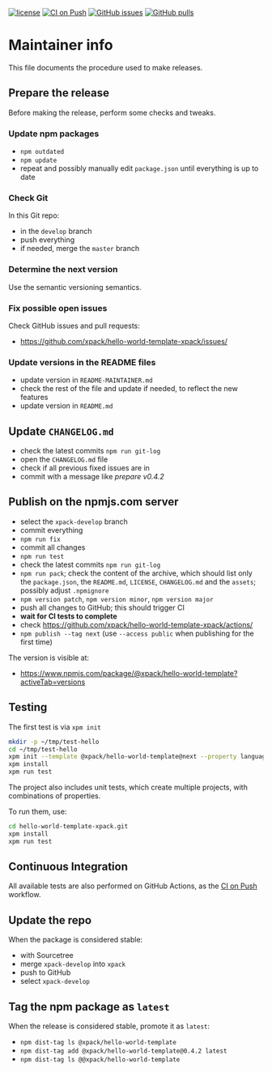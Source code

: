 [![license](https://img.shields.io/github/license/xpack/hello-world-template-xpack)](https://github.com/xpack/hello-world-template-xpack/blob/xpack/LICENSE)
[![CI on Push](https://github.com/xpack/hello-world-template-xpack/actions/workflows/CI.yml/badge.svg)](https://github.com/xpack/hello-world-template-xpack/actions/workflows/CI.yml)
[![GitHub issues](https://img.shields.io/github/issues/xpack/hello-world-template-xpack.svg)](https://github.com/xpack/hello-world-template-xpack/issues/)
[![GitHub pulls](https://img.shields.io/github/issues-pr/xpack/hello-world-template-xpack.svg)](https://github.com/xpack/hello-world-template-xpack/pulls/)

# Maintainer info

This file documents the procedure used to make releases.

## Prepare the release

Before making the release, perform some checks and tweaks.

### Update npm packages

- `npm outdated`
- `npm update`
- repeat and possibly manually edit `package.json` until everything is
  up to date

### Check Git

In this Git repo:

- in the `develop` branch
- push everything
- if needed, merge the `master` branch

### Determine the next version

Use the semantic versioning semantics.

### Fix possible open issues

Check GitHub issues and pull requests:

- <https://github.com/xpack/hello-world-template-xpack/issues/>

### Update versions in the README files

- update version in `README-MAINTAINER.md`
- check the rest of the file and update if needed, to reflect the new features
- update version in `README.md`

## Update `CHANGELOG.md`

- check the latest commits `npm run git-log`
- open the `CHANGELOG.md` file
- check if all previous fixed issues are in
- commit with a message like _prepare v0.4.2_

## Publish on the npmjs.com server

- select the `xpack-develop` branch
- commit everything
- `npm run fix`
- commit all changes
- `npm run test`
- check the latest commits `npm run git-log`
- `npm run pack`; check the content of the archive, which should list
  only the `package.json`, the `README.md`, `LICENSE`, `CHANGELOG.md`
  and the `assets`; possibly adjust `.npmignore`
- `npm version patch`, `npm version minor`, `npm version major`
- push all changes to GitHub; this should trigger CI
- **wait for CI tests to complete**
- check <https://github.com/xpack/hello-world-template-xpack/actions/>
- `npm publish --tag next` (use `--access public` when publishing for
  the first time)

The version is visible at:

- <https://www.npmjs.com/package/@xpack/hello-world-template?activeTab=versions>

## Testing

The first test is via `xpm init`

```sh
mkdir -p ~/tmp/test-hello
cd ~/tmp/test-hello
xpm init --template @xpack/hello-world-template@next --property language=cpp
xpm install
xpm run test
```

The project also includes unit tests, which create multiple projects,
with combinations of properties.

To run them, use:

```sh
cd hello-world-template-xpack.git
xpm install
xpm run test
```

## Continuous Integration

All available tests are also performed on GitHub Actions, as the
[CI on Push](https://github.com/xpack/hello-world-template-xpack/actions?query=workflow%3A%22CI+on+Push%22)
workflow.

## Update the repo

When the package is considered stable:

- with Sourcetree
- merge `xpack-develop` into `xpack`
- push to GitHub
- select `xpack-develop`

## Tag the npm package as `latest`

When the release is considered stable, promote it as `latest`:

- `npm dist-tag ls @xpack/hello-world-template`
- `npm dist-tag add @xpack/hello-world-template@0.4.2 latest`
- `npm dist-tag ls @@xpack/hello-world-template`
